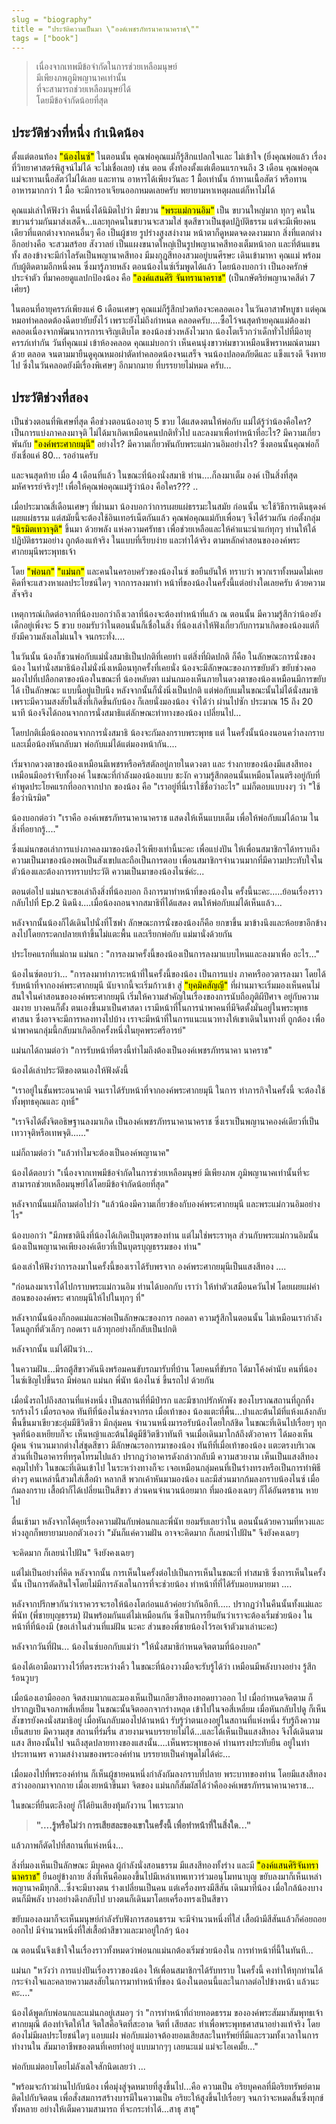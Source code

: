 ```yaml
---
slug = "biography"
title = "ประวัติความเป็นมา \"องค์เพชรภัทรนาคานาคราช\""
tags = ["book"]
---
```


<blockquote>
  เนื่องจากเทพมีข้อจำกัดในการช่วยเหลือมนุษย์<br>
  มีเพียงภพภูมิพญานาคเท่านั้น<br>
  ที่จะสามารถช่วยเหลือมนุษย์ได้<br>
  โดยมีข้อจำกัดน้อยที่สุด
</blockquote>

## ประวัติช่วงที่หนึ่ง กำเนิดน้อง

ตั้งแต่ตอนท้อง <mark>"น้องไนซ์"</mark> ในตอนนั้น คุณพ่อคุณแม่ก็รู้สึกแปลกใจและ
ไม่เข้าใจ (ยิ่งคุณพ่อแล้ว เรื่องที่วิทยาศาสตร์พิสูจน์ไม่ได้ จะไม่เชื่อเลย)
เช่น ตอน ตั้งท้องตั้งแต่เตือนแรกจนถึง 3 เดือน
คุณพ่อคุณแม่จะทานเนื้อสัตว์ไม่ได้เลย และทาน อาหารได้เพียงวันละ 1
มื้อเท่านั้น ถ้าทานเนื้อสัตว์ หรือทานอาหารมากกว่า 1 มื้อ
จะมีการอาเจียนออกหมดเลยครับ พยายามหาเหตุผลแต่ก็หาไม่ได้

คุณแม่เล่าให้ฟังว่า คืนหนึ่งได้นิมิตไปว่า มีขบวน <mark>"พระแม่กวนอิม"</mark> เป็น
ขบวนใหญ่มาก ทุกๆ คนในขบวนร่วมกันมาส่งเสด็จ...และทุกคนในขบวนจะสวมใส่
ชุดสีขาวเป็นชุดปฏิบัติธรรม แต่จะมีเพียงคนเดียวที่แตกต่างจากคนอื่นๆ คือ
เป็นผู้ชาย รูปร่างสูงสง่างาม หน้าตาก็ดูหมดจดงดงามมาก
สิ่งที่แตกต่างอีกอย่างคือ จะสวมสร้อย สังวาลย์
เป็นแผงขนาดใหญ่เป็นรูปพญานาคสีทองเต็มหน้าอก และที่ต้นแขน ทั้ง
สองข้างจะมีกำไลรัดเป็นพญานาคสีทอง มีมงกุฎสีทองสวมอยู่บนศีรษะ เดินเข้ามาหา
คุณแม่ พร้อมกับผู้ติดตามอีกหนึ่งคน ซึ่งมารู้ภายหลัง
ตอนน้องไนซ์เริ่มพูดได้แล้ว โดยน้องบอกว่า เป็นองครักษ์ประจำตัว
ที่มาคอยดูแลปกป้องน้อง คือ <mark>"องค์แสนศิริ จันทรานาคราช"</mark>
(เป็นกษัตริย์พญานาคสีดำ 7 เศียร)

ในตอนที่อายุครรภ์เพียงแค่ 6 เดือนเศษๆ คุณแม่ก็รู้สึกปวดท้องจะคลอดเอง
ในวันอาสาฬหบูชา แต่คุณหมอทำคลอดต้องฉีดยายับยั้งไว้ เพราะยังไม่ถึงกำหนด
คลอดครับ....ซื้อไว้จนสุดท้ายคุณแม่ต้องผ่าคลอดเนื่องจากพัฒนาการการเจริญเติบโต
ของน้องช่วงหลังไวมาก น้องโตเร็วกว่าเด็กทั่วไปที่มีอายุครรภ์เท่ากัน
วันที่คุณแม่ เข้าห้องคลอด คุณแม่บอกว่า
เห็นคนนุ่งขาวห่มขาวเหมือนชีพราหมณ์ตามมาด้วย ตลอด
จนตามมายืนดูคุณหมอผ่าตัดทำคลอดน้องจนเสร็จ จนน้องปลอดภัยดีและ แข็งแรงดี
จึงหายไป ซึ่งในวันคลอดยังมีเรื่องพิเศษๆ อีกมากมาย ที่บรรยายไม่หมด ครับ...

<!-- <img class="block mx-auto" src="{img1}" alt="ภาพอาจารย์น้องไนซ์กำลังนั่งสมาธิในชุดสีดำแขนยาว มือซ้ายทับมือขวา ข้างหลังเป็นภาพดอกบัวบานสีชมพู บนผืนน้ำสีฟ้าสีครามเขียวมรกต"> -->

## ประวัติช่วงที่สอง

เป็นช่วงตอนที่พิเศษที่สุด คือช่วงตอนน้องอายุ 5 ขวบ ได้แสดงตนให้พ่อกับ
แม่ได้รู้ว่าน้องคือใคร? เป็นการแบ่งภาคลงมาจุติ
ไม่ได้มาเกิดเหมือนคนปกติทั่วไป และลงมาเพื่อทำหน้าที่อะไร?
มีความเกี่ยวพันกับ <mark>"องค์พระศากยมุนี"</mark> อย่างไร?
มีความเกี่ยวพันกับพระแม่กวนอิมอย่างไร? ซึ่งตอนนั้นคุณพ่อก็ยังเชื่อแค่
80... รออ่านครับ

และจนสุดท้าย เมื่อ 4 เดือนที่แล้ว ในขณะที่น้องนั่งสมาธิ ท่าน....ก็ลงมาเต็ม
องค์ เป็นสิ่งที่สุดมหัศจรรย์จริงๆ!! เพื่อให้คุณพ่อคุณแม่รู้ว่าน้อง
คือใคร??? ..

เมื่อประมาณสี่เดือนเศษๆ ที่ผ่านมา น้องบอกว่าการเผยแผ่ธรรมะในสมัย ก่อนนั้น
จะใช้วิธีการเดินธุดงค์เผยแผ่ธรรม แต่สมัยนี้จะต้องใช้อินเทอร์เน็ตกันแล้ว
คุณพ่อคุณแม่กับเพื่อนๆ จึงได้ร่วมกัน ก่อตั้งกลุ่ม <mark>"นิรมิตเทวาจุติ"</mark> ขึ้นมา
ด้วยพลัง แห่งความศรัทธา เพื่อช่วยเหลือและให้คำแนะนำแก่ทุกๆ
ท่านให้ใด้ปฏิบัติธรรมอย่าง ถูกต้องแท้จริง ในแบบที่เรียบง่าย และทำได้จริง
ตามหลักคำสอนขององค์พระ ศากยมุนีพระพุทธเจ้า

โดย <mark>"พ่อนก"</mark> <mark>"แม่นก"</mark> และคนในครอบครัวของน้องไนซ์ ขอยืนยันให้ ทราบว่า
พวกเราทั้งหมดไม่เคยคิดที่จะแสวงหาผลประโยชน์ใดๆ จากการลงมาทำ
หน้าที่ของน้องในครั้งนี้แต่อย่างใดเลยครับ ด้วยความสัจจริง

เหตุการณ์เกิดต่อจากที่น้องบอกว่าถึงเวลาที่น้องจะต้องทำหน้าที่แล้ว ณ
ตอนนั้น มีความรู้สึกว่าน้องยังเด็กอยู่เพิ่งจะ 5 ขวบ
ยอมรับว่าในตอนนั้นก็เชื่อในสิ่ง
ที่น้องเล่าให้ฟังเกี่ยวกับการมาเกิดของน้องแต่ก็ยังมีความลังเลไม่แนใจ
จนกระทั่ง....

ในวันนั้น น้องก็ชวนพ่อกับแม่นั่งสมาธิเป็นปกติที่เคยทำ แต่สิ่งที่ผิดปกติ
ก็คือ ในลักษณะการนั่งของน้อง
ในท่านั่งสมาธิน้องไม่นั่งนิ่งเหมือนทุกครั้งที่เคยนั่ง
น้องจะมีลักษณะของการขยับตัว ขยับช่วงคอ มองไปที่เปลือกตาของน้องในขณะที่
น้องหลับตา แม่นกมองเห็นภายในดวงตาของน้องเหมือนมีการขยับได้ เป็นลักษณะ
แบบนี้อยู่แป็บนึง หลังจากนั้นก็นั่งนิ่งเป็นปกติ
แต่พ่อกับแมในขณะนั้นไม่ได้นั่งสมาธิ
เพราะมีความสงสัยในสิ่งที่เกิดขึ้นกับน้อง ก็เลยนั่งมองน้อง จำได้ว่า
ผ่านไปซัก ประมาณ 15 ถึง 20 นาที
น้องจึงได้ถอนจากการนั่งสมาธิแต่ลักษณะท่าทางของน้อง เปลี่ยนไป...

โดยปกติเมื่อน้องถอนจากการนั่งสมาธิ น้องจะกัมลงกราบพระพุทธ แต่
ในครั้งนั้นน้องนอนคว่ำลงกราบ และเมื่อน้องหันกลับมา
พ่อกับแม่ได้แต่มองหน้ากัน....

เริ่มจากดวงตาของน้องเหมือนมีเพชรหรือคริสตัลอยู่ภายในดวงตา และ
ร่างกายของน้องมีแสงสีทองเหมือนมีออร่าจับทั้งองค์ ในขณะที่กำลังมองน้องแบบ
ชะงัก ความรู้สึกตอนนั้นเหมือนโดนตรึงอยู่กับที่ คำพูดประโยคแรกที่ออกจากปาก
ของน้อง คือ "เราอยู่ที่นี่เราใช้ชื่อว่าอะไร" แม่ก็ตอบแบบงงๆ ว่า
"ใช้ชื่อว่านิรมิต"

น้องบอกต่อว่า "เราคือ องค์เพชรภัทรนาคานาคราช แสดงให้เห็นแบบเต็ม
เพื่อให้พ่อกับแม่ได้ถาม ในสิ่งที่อยากรู้...."

ซึ่งแม่นกขอเล่าการแบ่งภาคลงมาของน้องไว้เพียงเท่านี้นะคะ เพื่อแบ่งปัน
ให้เพื่อนสมาชิกฯได้ทราบถึงความเป็นมาของน้องพอเป็นสังเขปและถือเป็นการตอบ
เพื่อนสมาชิกฯจำนวนมากที่มีความประทับใจในตัวน้องและต้องการทราบประวัติ
ความเป็นมาของน้องไนซ์ค่ะ...

ตอนต่อไป แม่นกจะขอเล่าถึงสิ่งที่น้องบอก ถึงการมาทำหน้าที่ของน้องใน
ครั้งนี้นะคะ.....ย้อนเรื่องราวกลับไปที่ Ep.2
นิดนึง....เมื่อน้องถอนจากสมาธิที่ได้แสดง ตนให้พ่อกับแม่ได้เห็นแล้ว...

หลังจากนั้นน้องก็ได้เดินไปนั่งที่โซฟา ลักษณะการนั่งของน้องก็คือ ยกขาขึ้น
มาข้างนึงและห้อยขาอีกข้างลงไปโดยกระดกปลายเท้าขึ้นไม่แตะพื้น และเรียกพ่อกับ
แม่มานั่งด้วยกัน

ประโยคแรกที่แม่ถาม
แม่นก : "การลงมาครั้งนี้ของน้องเป็นการลงมาแบบไหนและลงมาเพื่อ อะไร..."

น้องไนซ์ตอบว่า... "การลงมาทำภาระหน้าที่ในครั้งนี้ของน้อง เป็นการแบ่ง
ภาคหรืออวตารลงมา โดยได้รับหน้าที่จากองค์พระศากยมุนี
นับจากนี้จะเริ่มก้าวเข้า สู่ <mark>"ยุคมิคสัญญี"</mark>
ที่ผ่านมาจะเริ่มมองเห็นคนไม่สนใจในคำสอนขององค์พระศากยมุนี
เริ่มให้ความสำคัญในเรื่องของการนับถือภูติผีปีศาจ อยู่กับความงมงาย
บางคนก็ตั้ง ตนเองขึ้นมาเป็นศาสดา
เรามีหน้าที่ในการนำพาคนที่มีจิตตั้งมั่นอยู่ในพระพุทธศาสนา
ซึ่งอาจจะมีการหลงทางไปบ้าง เราจะมีหน้าที่ในการแนะแนวทางให้เขาเดินในทางที่
ถูกต้อง เพื่อนำพาคนกลุ่มนี้กลับมาเกิดอีกครั้งหนึ่งในยุคพระศรีอารย์"

แม่นกได้ถามต่อว่า "การรับหน้าที่ตรงนี้ทำไมถึงต้องเป็นองค์เพชรภัทรนาคา
นาคราช"

น้องได้เล่าประวัติของตนเองให้ฟังดังนี้

"เราอยู่ในชั้นพระอนาคามี จนเราได้รับหน้าที่จากองค์พระศากยมุนี ในการ
ทำภารกิจในครั้งนี้ จะต้องใช้ทั้งพุทธคุณและ ฤทธิ์"

"เราจึงได้ตั้งจิตอธิษฐานลงมาเกิด เป็นองค์เพชรภัทรนาคานาคราช
ซึ่งเราเป็นพญานาคองค์เดียวที่เป็นเทวาจุติหรือเทพจุติ......"

แม่ก็ถามต่อว่า "แล้วทำไมจะต้องเป็นองค์พญานาค"

น้องได้ตอบว่า "เนื่องจากเทพมีข้อจำกัดในการช่วยเหลือมนุษย์ มีเพียงภพ
ภูมิพญานาคเท่านั้นที่จะสามารถช่วยเหลือมนุษย์ได้โดยมีข้อจำกัดน้อยที่สุด"

หลังจากนั้นแม่ก็ถามต่อไปว่า "แล้วน้องมีความเกี่ยวข้องกับองค์พระศากยมุนี
และพระแม่กวนอิมอย่างไร"

น้องบอกว่า "มีภพชาตินึงที่น้องได้เกิดเป็นบุตรของท่าน แต่ไมใช่พระราหุล
ส่วนกับพระแม่กวนอิมนั้นน้องเป็นพญานาคเพียงองค์เดียวที่เป็นบุตรบุญธรรมของ
ท่าน"

น้องเล่าให้ฟังว่าการลงมาในครั้งนี้ของเราได้รับพรจาก
องค์พระศากยมุนีเป็นแสงสีทอง ....

"ก่อนลงมาเราได้ไปกราบพระแม่กวนอิม ท่านได้บอกกับ เราว่า
ให้ทำตัวเสมือนควันไฟ โดยเผยแผ่คำสอนขององค์พระ ศากยมุนีให้ไปในทุกๆ ที่"

หลังจากนั้นน้องก็กอดแม่และพ่อเป็นลักษณะของการ กอดลา ความรู้สึกในตอนนั้น
ไม่เหมือนเรากำลังโดนลูกที่ตัวเล็กๆ กอดเรา แล้วทุกอย่างก็กลับเป็นปกติ

หลังจากนั้น แม่ได้ฝันว่า...

ในความฝัน...มีรถตู้สีขาวคันนึงพร้อมคนขับรถมารับที่บ้าน โดยคนที่ขับรถ
ได้มาโค้งคำนับ คนที่น้องไนซ์เชิญไปขึ้นรถ มีพ่อนก แม่นก พี่นัท น้องไนซ์
ขึ้นรถไป ด้วยกัน

เมื่อนั่งรถไปถึงสถานที่แห่งหนึ่ง เป็นสถานที่ที่มีป่ารก และมีซากปรักหักพัง
ของโบราณสถานที่ถูกทิ้งรกร้างไว้ เมื่อรถจอด ทันทีที่น้องไนซ์ลงจากรถ
เมื่อเท้าของ
น้องแตะที่พื้น...ปาและต้นไม้ที่แห้งแล้งกลับพื้นขึ้นมาเขียวชะอุ่มมีชีวิตชีวา
มีกลุ่มคน จำนวนหนึ่งมารอรับน้องโดยใกล้ชิด ในขณะที่เดินไปเรื่อยๆ
ทุกจุดที่น้องเหยียบก็จะ เห็นหญ้าและต้นไม้ดูมีชีวิตชีวาทันที
จนเมื่อเดินมาใกล้ถึงตัวอาคาร ได้มองเห็นผู้คน จำนวนมากต่างใส่ชุดสีขาว
มีลักษณะรอการมาของน้อง ทันทีที่เมื่อเท้าของน้อง
แตะตรงบริเวณส่วนที่เป็นอาคารที่ทรุดโทรมไปแล้ว ปรากฎว่าอาคารดังกล่าวกลับมี
ความสวยงาม เห็นเป็นแสงสีทองคลุมไปทั่ว ในขณะที่เดินเข้าไป ในระหว่างทางก็จะ
เจอเหมือนกลุ่มคนที่เป็นร่างทรงหรือเป็นการทำพิธีต่างๆ
คนเหล่านี้สวมใส่เสื้อผ้า หลากสี พวกเค้าหันมามองน้อง
และมีส่วนมากก้มลงกราบน้องไนซ์ เมื่อก้มลงกราบ เสื้อผ้าก็ได้เปลี่ยนเป็นสีขาว
ส่วนคนจำนวนน้อยมาก ที่มองน้องเฉยๆ ก็ได้อันตรธาน หายไป

ตื่นเช้ามา หลังจากได้คุยเรื่องความฝันกับพ่อนกและพี่นัท ยอมรับเลยว่าใน
ตอนนั้นด้วยความที่หวงและห่วงลูกก็พยายามบอกตัวเองว่า "มันก็แค่ความฝัน
อาจจะคิดมาก ก็เลยนำไปฝัน" จึงยังคงเฉยๆ

จะคิดมาก ก็เลยนำไปฝัน" จึงยังคงเฉยๆ

แต่ไม่เป็นอย่างที่คิด หลังจากนั้น การเห็นในครั้งต่อไปเป็นการเห็นในขณะที่
ทำสมาธิ ซึ่งการเห็นในครั้งนั้น
เป็นการตัดสินใจโดยไม่มีการลังเลในการที่จะช่วยน้อง
ทำหน้าที่ที่ได้รับมอบหมายมา ....

หลังจากปรึกษากันว่าเราควรจะรอให้น้องโตก่อนแล้วค่อยว่ากันอีกที.....
ปรากฏว่าในคืนนั้นทั้งแม่และพี่นัท (พี่ชายบุญธรรม)
ฝันพร้อมกันแต่ไม่เหมือนกัน ซึ่งเป็นการยืนยันว่าเราจะต้องเริ่มช่วยน้อง
ในหน้าที่ที่น้องมี (ขอเล่าในส่วนที่แม่ฝัน นะคะ
ส่วนของพี่ชายน้องไว้รอเจ้าตัวมาเล่านะคะ)

หลังจากวันที่ฝัน...
น้องไนซ์บอกกับแม่ว่า "ให้นั่งสมาธิกำหนดจิตตามที่น้องบอก"

น้องได้เอามือมาวางไว้ที่ตรงระหว่างคิ้ว ในขณะที่น้องวางมือจะรับรู้ได้ว่า
เหมือนมีพลังบางอย่าง รู้สึกร้อนวูบๆ

เมื่อน้องเอามือออก จิตสงบมากและมองเห็นเป็นเกลียวสีทองทอดยาวออก ไป
เมื่อกำหนดจิตตาม ก็ปรากฏเป็นจอภาพสี่เหลี่ยม ในขณะนั้นจิตออกจากร่างหลุด
เข้าไปในจอสี่เหลี่ยม เมื่อหันกลับไปดู ก็เห็นสังขารยังคงนั่งสมาธิอยู่
เมื่อหันกลับมองไปด้านหน้า รับรู้ว่าตนเองอยู่ในสถานที่แห่งหนึ่ง
รับรู้ถึงความเย็นสบาย มีความสุข สถานที่ร่มรื่น
สวยงามจนบรรยายไม่ได้...และได้เห็นเป็นแสงสีทอง จึงได้เดินตามแสง สีทองนั้นไป
จนถึงสุดปลายทางของแสงนั้น....เห็นพระพุทธองค์ ท่านทรงประทับยืน
อยู่ในท่าประทานพร ความสง่างามของพระองค์ท่าน บรรยายเป็นคำพูดไม่ได้ค่ะ...

เมื่อมองไปที่พระองค์ท่าน ก็เห็นผู้ชายคนหนึ่งกำลังกัมลงกราบที่ปลาย
พระบาทของท่าน โดยมีแสงสีทองสว่างออกมาจากกาย เมื่อเงยหน้าขึ้นมา จิตของ
แม่นกก็สัมผัสได้ว่าคือองค์เพชรภัทรนาคานาคราช...

ในขณะที่ยืนตะลึงอยู่ ก็ได้ยินเสียงทุ้มกังวาน ไพเราะมาก

<blockquote><strong>
"....รู้หรือไม่ว่า การเสียสละของเขาในครั้งนี้
เพื่อทำหน้าที่ในสิ่งใด..."
</strong></blockquote>

แล้วภาพก็ตัดไปที่สถานที่แห่งหนึ่ง...

สิ่งที่มองเห็นเป็นลักษณะ มีบุคคล ผู้กำลังนั่งสอนธรรม มีแสงสีทองทั้งร่าง
และมี <mark>"องค์แสนศิริจันทรานาคราช"</mark> ยืนอยู่ข้างกาย
สิ่งที่เห็นคือมองขึ้นไปมีเหล่าเทพเทวาร่วมอนุโมทนาบุญ
ขยับลงมาก็เห็นเหล่าพญานาคมีทุกสี...ซึ่งจะมีบางตน ร่างเปลี่ยนเป็นคน
แต่เครื่องทรงมีสีสัน เดินมาที่น้อง เมื่อใกล้น้องบางตนก็มีพลัง
บางอย่างดึงกลับไป บางตนก็เดินมาโดยเครื่องทรงเป็นสีขาว

ขยับมองลงมาก็จะเห็นมนุษย์กำลังรับฟังการสอนธรรม จะมีจำนวนหนึ่งที่ใส่
เสื้อผ้ามีสีสันแล้วก็ค่อยถอยออกไป
มีจำนวนหนึ่งที่ใส่เสื้อผ้าสีขาวและมาอยู่ใกล้ๆ น้อง

ณ ตอนนั้นจึงเข้าใจในเรื่องราวทั้งหมดว่าพ่อนกแม่นกต้องเริ่มช่วยน้องใน
การทำหน้าที่นี้ในทันที...

แม่นก "หวังว่า การแบ่งปันเรื่องราวของน้อง ให้เพื่อนสมาชิกฯได้รับทราบ
ในครั้งนี้ คงทำให้ทุกท่านได้กระจ่างใจและคลายความสงสัยในการมาทำหน้าที่ของ
น้องในตอนนี้และในกาลต่อไปข้างหน้า แล้วนะคะ...."

น้องได้พูดกับพ่อนกและแม่นกอยู่เสมอๆ ว่า "การทำหน้าที่ถ่ายทอดธรรม
ขององค์พระสัมมาสัมพุทธเจ้าศากยมุณี ต้องทำจิตให้ใส จิตใสคือจิตที่สะอาด
จิตที่ เสียสละ ทำเพื่อพระพุทธศาสนาอย่างแท้จริง โดยต้องไม่มีผลประโยชน์ใดๆ
แอบแฝง พ่อกับแม่อาจต้องยอมเสียสละในทรัพย์ที่มีและรวมทั้งเวลาในการทำงานใน
สัมมาอาชีพของตนที่เคยทำอยู่ แบบมากๆๆ เลยนะแม่ แม่จะโอเคมั้ย..."

พ่อกับแม่ตอบโดยไม่ลังเลใจสักนิดเลยว่า ...

"พร้อมจะก้าวผ่านไปกับน้อง เพื่อมุ่งสู่จุดหมายที่สูงขึ้นไป...คือ ความเป็น
อริยบุคคลที่มีอริยทรัพย์ตามติดไปกับจิตตน
เพื่อสั่งสมการสร้างบารมีในความเป็น อริยะให้สูงขึ้นไปเรื่อยๆ
จนกว่าจะหมดสิ้นซึ่งทุกข์ทั้งหลาย อย่างให้เต็มความสามารถ
ที่จะกระทำได้...สาธุ สาธุ"
